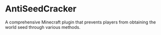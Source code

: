 # AntiSeedCracker
A comprehensive Minecraft plugin that prevents players from obtaining the world seed through various methods.

